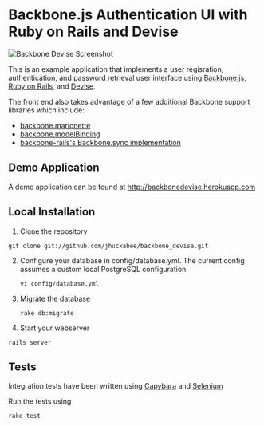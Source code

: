 Backbone.js Authentication UI with Ruby on Rails and Devise
===========================================================

![Backbone Devise Screenshot](https://github.com/jhuckabee/backbone_devise/raw/master/doc/backbone_devise_screenshot.png)

This is an example application that implements a user regisration, authentication, and password retrieval
user interface using [Backbone.js](http://documentcloud.github.com/backbone/), [Ruby on Rails](http://rubyonrails.org/), and [Devise](https://github.com/plataformatec/devise).

The front end also takes advantage of a few additional Backbone support libraries which include:

* [backbone.marionette](https://github.com/derickbailey/backbone.marionette)
* [backbone.modelBinding](https://github.com/derickbailey/backbone.modelbinding)
* [backbone-rails's Backbone.sync implementation](https://github.com/codebrew/backbone-rails)

Demo Application
----------------

A demo application can be found at http://backbonedevise.herokuapp.com

Local Installation
------------------

1. Clone the repository

  `git clone git://github.com/jhuckabee/backbone_devise.git`

2. Configure your database in config/database.yml. The current config assumes a custom local PostgreSQL configuration.

   `vi config/database.yml`

3. Migrate the database

   `rake db:migrate`

4. Start your webserver

  `rails server`

Tests
-----

Integration tests have been written using [Capybara](https://github.com/jnicklas/capybara) and [Selenium](http://seleniumhq.org/)

Run the tests using

  `rake test`
